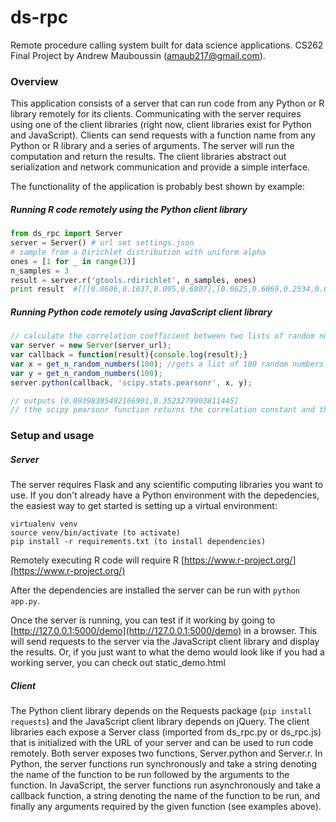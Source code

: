 # ds-rpc
Remote procedure calling system built for data science applications. CS262 Final Project by Andrew Mauboussin (amaub217@gmail.com).

### Overview

This application consists of a server that can run code from any Python or R library remotely for its clients. Communicating with the server requires using one of the client libraries (right now, client libraries exist for Python and JavaScript). Clients can send requests with a function name from any Python or R library and a series of arguments. The server will run the computation and return the results. The client libraries abstract out serialization and network communication and provide a simple interface. 

The functionality of the application is probably best shown by example:

##### Running R code remotely using the Python client library
```python
from ds_rpc import Server
server = Server() # url set settings.json
# sample from a Dirichlet distribution with uniform alpha
ones = [1 for _ in range(3)]
n_samples = 3
result = server.r('gtools.rdirichlet', n_samples, ones)
print result  #[[[0.0606,0.1637,0.095,0.6807],[0.0625,0.6069,0.2534,0.0773],[0.2252,0.2347,0.0306,0.5095]]]
```

##### Running Python code remotely using JavaScript client library
```javascript
// calculate the correlation coefficient between two lists of random numbers
var server = new Server(server_url);
var callback = function(result){console.log(result);}
var x = get_n_random_numbers(100); //gets a list of 100 random numbers between 0 and 1
var y = get_n_random_numbers(100);
server.python(callback, 'scipy.stats.pearsonr', x, y);

// outputs [0.09398385492166901,0.3523279903811445]
// (the scipy pearsonr function returns the correlation constant and the p value)
```

### Setup and usage

##### Server

The server requires Flask and any scientific computing libraries you want to use. If you don't already have a Python environment with the depedencies, the easiest way to get started is setting up a virtual environment:

```
virtualenv venv
source venv/bin/activate (to activate)
pip install -r requirements.txt (to install dependencies)
```

Remotely executing R code will require R [https://www.r-project.org/](https://www.r-project.org/)

After the dependencies are installed the server can be run with `python app.py`.

Once the server is running, you can test if it working by going to [http://127.0.0.1:5000/demo](http://127.0.0.1:5000/demo) in a browser. This will  send requests to the server via the JavaScript client library and display the results. Or, if you just want to what the demo would look like if you had a working server, you can check out static_demo.html


##### Client

The Python client library depends on the Requests package (`pip install requests`) and the JavaScript client library depends on jQuery.
The client libraries each expose a Server class (imported from ds_rpc.py or ds_rpc.js) that is initialized with the URL of your server and can be used to run code remotely. Both server exposes two functions, Server.python and Server.r. In Python, the server functions run synchronously and take a string denoting the name of the function to be run followed by the arguments to the function. In JavaScript, the server functions run asynchronously and take a callback function, a string denoting the name of the function to be run, and finally any arguments required by the given function (see examples above). 




